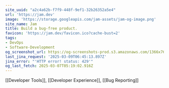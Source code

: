 ```yaml
---
site_uuid: "a2c4a62b-f7f9-448f-9ef1-32b26352a5e4"
url: 'https://jam.dev'
image: 'https://storage.googleapis.com/jam-assets/jam-og-image.png'
site_name: Jam
title: Build a bug-free product.
favicon: 'https://jam.dev/favicon.ico?cache-bust=2'
tags:
- DevOps
- Software-Development
og_screenshot_url: https://og-screenshots-prod.s3.amazonaws.com/1366x768/80/false/5ea11288f688d75a4d2cc189fe4da2faebb5b4ad4aed453240e568e77035fd3a.jpeg
last_jina_request: '2025-03-09T06:45:13.897Z'
jina_error: "'HTTP error! status: 429'"
og_last_fetch: 2025-03-07T05:19:02.916Z
---
```

[[Developer Tools]], [[Developer Experience]], [[Bug Reporting]]

